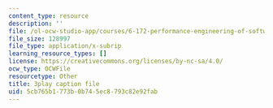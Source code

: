 ```yaml
---
content_type: resource
description: ''
file: /ol-ocw-studio-app/courses/6-172-performance-engineering-of-software-systems-fall-2018/5cb765b1773b0b745ec8793c82e92fab_bd-mavr5YlA.srt
file_size: 128997
file_type: application/x-subrip
learning_resource_types: []
license: https://creativecommons.org/licenses/by-nc-sa/4.0/
ocw_type: OCWFile
resourcetype: Other
title: 3play caption file
uid: 5cb765b1-773b-0b74-5ec8-793c82e92fab
---
```

